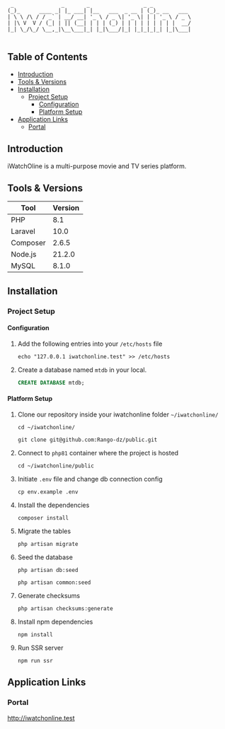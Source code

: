 ```
 _               _       _                 _ _            
(_)_      ____ _| |_ ___| |__   ___  _ __ | (_)_ __   ___ 
| \ \ /\ / / _` | __/ __| '_ \ / _ \| '_ \| | | '_ \ / _ \
| |\ V  V / (_| | || (__| | | | (_) | | | | | | | | |  __/
|_| \_/\_/ \__,_|\__\___|_| |_|\___/|_| |_|_|_|_| |_|\___|
                                                                                                                                    
```

## Table of Contents

- [Introduction](#introduction)
- [Tools & Versions](#tools--versions)
- [Installation](#installation)
    * [Project Setup](#project-setup)
        + [Configuration](#configuration)
        + [Platform Setup](#platform-setup)
- [Application Links](#application-links)
    * [Portal](#portal)

## Introduction

iWatchOline is a multi-purpose movie and TV series platform.

## Tools & Versions

| Tool     | Version |
|----------|---------|
| PHP      | 8.1     |
| Laravel  | 10.0    |
| Composer | 2.6.5   |
| Node.js  | 21.2.0  |
| MySQL    | 8.1.0   |


## Installation

### Project Setup

#### Configuration

1. Add the following entries into your `/etc/hosts` file

   ```
   echo "127.0.0.1 iwatchonline.test" >> /etc/hosts
   ```

2. Create a database named `mtdb` in your local.

   ```sql
   CREATE DATABASE mtdb;
   ```

#### Platform Setup

1. Clone our repository inside your iwatchonline folder `~/iwatchonline/`

   ```
   cd ~/iwatchonline/
   ```

   ```
   git clone git@github.com:Rango-dz/public.git
   ```

2. Connect to `php81` container where the project is hosted

   ```
   cd ~/iwatchonline/public
   ```

3. Initiate `.env` file and change db connection config

   ```
   cp env.example .env
   ```

4. Install the dependencies

   ```
   composer install
   ```

5. Migrate the tables

   ```
   php artisan migrate
   ```

6. Seed the database

   ```
   php artisan db:seed
   ```

   ```
   php artisan common:seed
   ```
   
7. Generate checksums

   ```
   php artisan checksums:generate
   ```


8. Install npm dependencies

   ```
   npm install
   ```

9. Run SSR server

   ```
   npm run ssr
   ```

## Application Links

### Portal

http://iwatchonline.test
